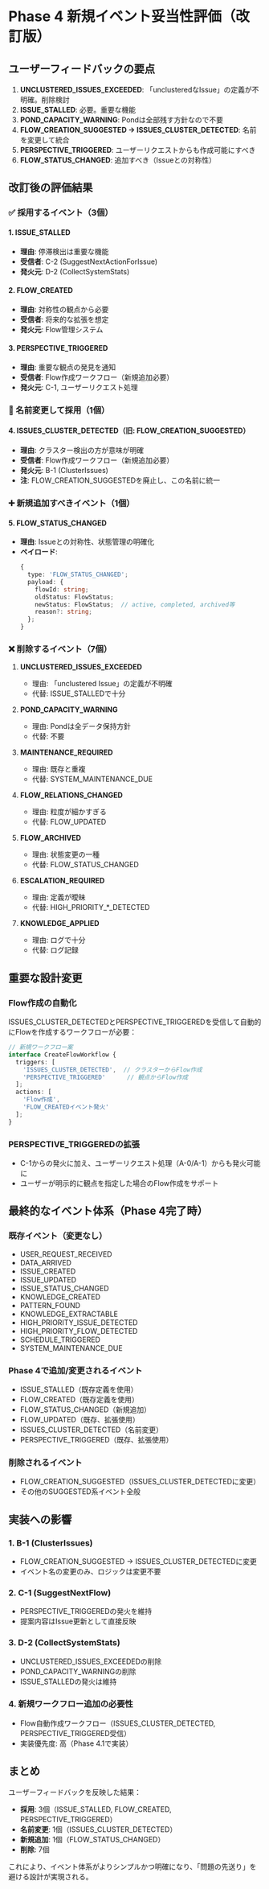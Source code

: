 # Phase 4 新規イベント妥当性評価（改訂版）

## ユーザーフィードバックの要点
1. **UNCLUSTERED_ISSUES_EXCEEDED**: 「unclusteredなIssue」の定義が不明確。削除検討
2. **ISSUE_STALLED**: 必要。重要な機能
3. **POND_CAPACITY_WARNING**: Pondは全部残す方針なので不要
4. **FLOW_CREATION_SUGGESTED → ISSUES_CLUSTER_DETECTED**: 名前を変更して統合
5. **PERSPECTIVE_TRIGGERED**: ユーザーリクエストからも作成可能にすべき
6. **FLOW_STATUS_CHANGED**: 追加すべき（Issueとの対称性）

## 改訂後の評価結果

### ✅ 採用するイベント（3個）

#### 1. ISSUE_STALLED
- **理由**: 停滞検出は重要な機能
- **受信者**: C-2 (SuggestNextActionForIssue)
- **発火元**: D-2 (CollectSystemStats)

#### 2. FLOW_CREATED
- **理由**: 対称性の観点から必要
- **受信者**: 将来的な拡張を想定
- **発火元**: Flow管理システム

#### 3. PERSPECTIVE_TRIGGERED
- **理由**: 重要な観点の発見を通知
- **受信者**: Flow作成ワークフロー（新規追加必要）
- **発火元**: C-1, ユーザーリクエスト処理

### 🔄 名前変更して採用（1個）

#### 4. ISSUES_CLUSTER_DETECTED（旧: FLOW_CREATION_SUGGESTED）
- **理由**: クラスター検出の方が意味が明確
- **受信者**: Flow作成ワークフロー（新規追加必要）
- **発火元**: B-1 (ClusterIssues)
- **注**: FLOW_CREATION_SUGGESTEDを廃止し、この名前に統一

### ➕ 新規追加すべきイベント（1個）

#### 5. FLOW_STATUS_CHANGED
- **理由**: Issueとの対称性、状態管理の明確化
- **ペイロード**:
  ```typescript
  {
    type: 'FLOW_STATUS_CHANGED';
    payload: {
      flowId: string;
      oldStatus: FlowStatus;
      newStatus: FlowStatus;  // active, completed, archived等
      reason?: string;
    };
  }
  ```

### ❌ 削除するイベント（7個）

1. **UNCLUSTERED_ISSUES_EXCEEDED**
   - 理由: 「unclustered Issue」の定義が不明確
   - 代替: ISSUE_STALLEDで十分

2. **POND_CAPACITY_WARNING**
   - 理由: Pondは全データ保持方針
   - 代替: 不要

3. **MAINTENANCE_REQUIRED**
   - 理由: 既存と重複
   - 代替: SYSTEM_MAINTENANCE_DUE

4. **FLOW_RELATIONS_CHANGED**
   - 理由: 粒度が細かすぎる
   - 代替: FLOW_UPDATED

5. **FLOW_ARCHIVED**
   - 理由: 状態変更の一種
   - 代替: FLOW_STATUS_CHANGED

6. **ESCALATION_REQUIRED**
   - 理由: 定義が曖昧
   - 代替: HIGH_PRIORITY_*_DETECTED

7. **KNOWLEDGE_APPLIED**
   - 理由: ログで十分
   - 代替: ログ記録

## 重要な設計変更

### Flow作成の自動化
ISSUES_CLUSTER_DETECTEDとPERSPECTIVE_TRIGGEREDを受信して自動的にFlowを作成するワークフローが必要：

```typescript
// 新規ワークフロー案
interface CreateFlowWorkflow {
  triggers: [
    'ISSUES_CLUSTER_DETECTED',  // クラスターからFlow作成
    'PERSPECTIVE_TRIGGERED'      // 観点からFlow作成
  ];
  actions: [
    'Flow作成',
    'FLOW_CREATEDイベント発火'
  ];
}
```

### PERSPECTIVE_TRIGGEREDの拡張
- C-1からの発火に加え、ユーザーリクエスト処理（A-0/A-1）からも発火可能に
- ユーザーが明示的に観点を指定した場合のFlow作成をサポート

## 最終的なイベント体系（Phase 4完了時）

### 既存イベント（変更なし）
- USER_REQUEST_RECEIVED
- DATA_ARRIVED
- ISSUE_CREATED
- ISSUE_UPDATED
- ISSUE_STATUS_CHANGED
- KNOWLEDGE_CREATED
- PATTERN_FOUND
- KNOWLEDGE_EXTRACTABLE
- HIGH_PRIORITY_ISSUE_DETECTED
- HIGH_PRIORITY_FLOW_DETECTED
- SCHEDULE_TRIGGERED
- SYSTEM_MAINTENANCE_DUE

### Phase 4で追加/変更されるイベント
- ISSUE_STALLED（既存定義を使用）
- FLOW_CREATED（既存定義を使用）
- FLOW_STATUS_CHANGED（新規追加）
- FLOW_UPDATED（既存、拡張使用）
- ISSUES_CLUSTER_DETECTED（名前変更）
- PERSPECTIVE_TRIGGERED（既存、拡張使用）

### 削除されるイベント
- FLOW_CREATION_SUGGESTED（ISSUES_CLUSTER_DETECTEDに変更）
- その他のSUGGESTED系イベント全般

## 実装への影響

### 1. B-1 (ClusterIssues)
- FLOW_CREATION_SUGGESTED → ISSUES_CLUSTER_DETECTEDに変更
- イベント名の変更のみ、ロジックは変更不要

### 2. C-1 (SuggestNextFlow)
- PERSPECTIVE_TRIGGEREDの発火を維持
- 提案内容はIssue更新として直接反映

### 3. D-2 (CollectSystemStats)
- UNCLUSTERED_ISSUES_EXCEEDEDの削除
- POND_CAPACITY_WARNINGの削除
- ISSUE_STALLEDの発火は維持

### 4. 新規ワークフロー追加の必要性
- Flow自動作成ワークフロー（ISSUES_CLUSTER_DETECTED, PERSPECTIVE_TRIGGERED受信）
- 実装優先度: 高（Phase 4.1で実装）

## まとめ

ユーザーフィードバックを反映した結果：
- **採用**: 3個（ISSUE_STALLED, FLOW_CREATED, PERSPECTIVE_TRIGGERED）
- **名前変更**: 1個（ISSUES_CLUSTER_DETECTED）
- **新規追加**: 1個（FLOW_STATUS_CHANGED）
- **削除**: 7個

これにより、イベント体系がよりシンプルかつ明確になり、「問題の先送り」を避ける設計が実現される。